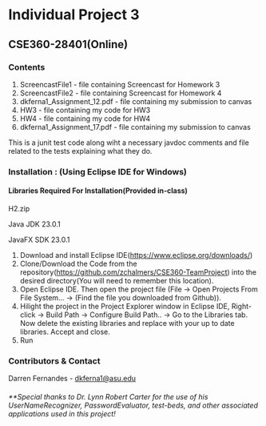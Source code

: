 # Individual Project 3

## CSE360-28401(Online)



### Contents

1. ScreencastFile1 - file containing Screencast for Homework 3
2. ScreencastFile2 - file containing Screencast for Homework 4
3. dkferna1_Assignment_12.pdf - file containing my submission to canvas   
4. HW3 - file containing my code for HW3
5. HW4 - file containing my code for HW4
6. dkferna1_Assignment_17.pdf - file containing my submission to canvas

This is a junit test code along wiht a necessary javdoc comments and file related to the tests explaining what they do.   

### Installation : (Using Eclipse IDE for Windows)
#### Libraries Required For Installation(Provided in-class)

H2.zip

Java JDK 23.0.1

JavaFX SDK 23.0.1




1. Download and install Eclipse IDE(https://www.eclipse.org/downloads/)
2. Clone/Download the Code from the repository(https://github.com/zchalmers/CSE360-TeamProject) into the desired directory(You will need to remember this location).
3. Open Eclipse IDE. Then open the project file (File -> Open Projects From File System... -> (Find the file you downloaded from Github)).
4. Hilight the project in the Project Explorer window in Eclipse IDE, Right-click -> Build Path -> Configure Build Path.. -> Go to the Libraries tab. Now delete the existing libraries and replace with your up to date libraries. Accept and close.
5. Run




### Contributors & Contact
Darren Fernandes - dkferna1@asu.edu


###### **Special thanks to Dr. Lynn Robert Carter for the use of his UserNameRecognizer, PasswordEvaluator, test-beds, and other associated applications used in this project!
